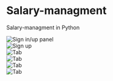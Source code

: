 # Salary-managment
Salary-managment in Python<br/>
<div style="margin:auto">
    <img src="https://github.com/Qbason/Salary-managment/blob/main/login.PNG" alt="Sign in/up panel">
</div>
<div style="margin:auto">
    <img src="https://github.com/Qbason/Salary-managment/blob/main/signup.PNG" alt="Sign up">
</div>
<div style="margin:auto">
    <img src="https://github.com/Qbason/Salary-managment/blob/main/tab1.PNG" alt="Tab">
</div>
<div style="margin:auto">
    <img src="https://github.com/Qbason/Salary-managment/blob/main/tab2.PNG" alt="Tab">
</div>
<div style="margin:auto">
    <img src="https://github.com/Qbason/Salary-managment/blob/main/tab3.PNG" alt="Tab">
</div>
<div style="margin:auto">
   <img src="https://github.com/Qbason/Salary-managment/blob/main/tab4.PNG" alt="Tab">
</div>
